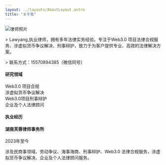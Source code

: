 ```yaml
---
layout: ../layouts/AboutLayout.astro
title: "关于我"
---
```


<div class="max-w-4xl mx-auto">
  <div class="flex flex-col md:flex-row gap-12 items-center">
    <div class="w-48 md:w-64">
      <img src="/assets/yang.jpg" alt="律师照片" class="rounded-full shadow-lg w-full object-cover aspect-square">
    </div>
  </div>


<!--  
  </div>

     <div class="space-y-6">
      <h3 class="text-2xl font-bold">联系方式</h3>
      <div class="flex items-center gap-8">
        <div class="space-y-2 text-lg">
          <p>律师执业证号：4301233333333</p>
          <p>电话/微信：15570894385</p>
        </div>
      </div>
    </div> -->

<div>
<p></p>
</div>
<div class="space-y-8">
  <!-- 个人简介 -->
  <div class="prose dark:prose-invert max-w-none">
    <p class="text-lg leading-relaxed" >
    > Lawyang,执业律师，拥有多年法律实务经验。专注于Web3.0 项目法律合规服务、涉虚拟货币争议解决、刑事辩护，致力于为客户提供专业、高效的法律解决方案。
    </p>
    <p>
    > 联系方式：15570894385（微信同号）
    </p>

  </div>

  <!-- 专业领域 -->
  <div class="bg-gray-100 dark:bg-gray-800 rounded-lg p-6">
    <h4 class="text-xl font-semibold mt-0 mb-2">研究领域</h4>
    <div class="grid grid-cols-2 gap-4">
      <div class="flex items-center space-x-2">
        <span class="w-2 h-2 bg-primary-blue rounded-full"></span>
        <span>Web3.0 项目合规</span>
      </div>
      <div class="flex items-center space-x-2">
        <span class="w-2 h-2 bg-primary-blue rounded-full"></span>
        <span>涉虚拟货币争议解决</span>
      </div>
      <div class="flex items-center space-x-2">
        <span class="w-2 h-2 bg-primary-blue rounded-full"></span>
        <span>Web3.0项目刑事辩护</span>
      </div>
      <div class="flex items-center space-x-2">
        <span class="w-2 h-2 bg-primary-blue rounded-full"></span>
        <span>企业及个人法律顾问</span>
      </div>
    </div>
  </div>

  <!-- 联系方式 -->
  <!-- <div class="bg-gray-50 dark:bg-gray-900 p-4 rounded-lg inline-flex items-center space-x-3">
    <span class="font-medium">联系方式:</span>
    <span>15570894385（微信同号）</span>
  </div> -->

  <!-- 执业经历 -->
  <div class="mt-12">
    <h4 class="text-2xl font-bold mb-6">执业经历</h4>
    <div class="space-y-6">
      <div class="relative pl-6 border-l-2 border-primary-blue">
        <h4 class="text-xl font-semibold">湖南芙蓉律师事务所</h4>
        <p class="text-gray-600 dark:text-gray-400 text-sm mt-1">2023年至今</p>
        <p class="mt-2">涉及民商事领域、劳动争议、海事海商、刑事辩护、Web3.0 法律合规服务，涉虚拟货币争议解决、企业及个人法律顾问服务。</p>
      </div>
      <!-- <div class="relative pl-6 border-l-2 border-primary-blue">
        <h4 class="text-xl font-semibold">某某律师事务所</h4>
        <p class="text-gray-600 dark:text-gray-400 text-sm mt-1">2015-2020</p>
        <p class="mt-2">主要从事公司法务工作，参与多起重大商业案件</p>
      </div> -->
    </div>
  </div>
</div>
